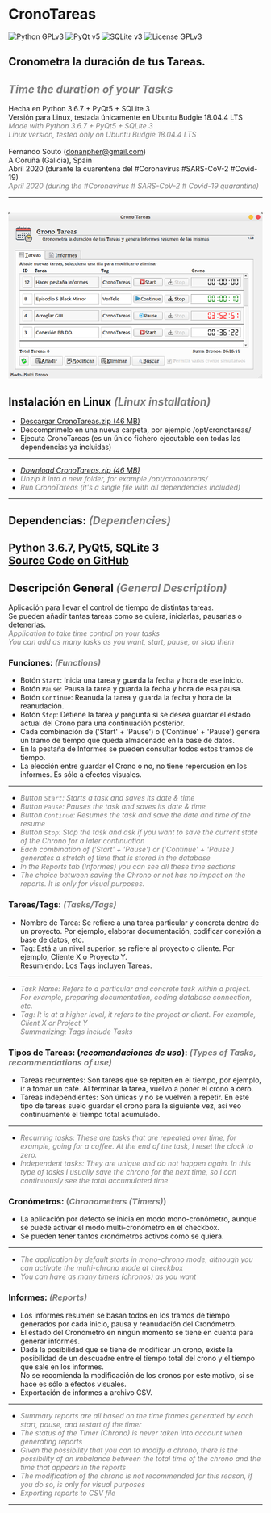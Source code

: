<h1> CronoTareas </h1>  

![Python GPLv3](https://img.shields.io/badge/Python-v3.6.7-success) ![PyQt v5](https://img.shields.io/badge/PyQt-5-brightgreen) ![SQLite v3](https://img.shields.io/badge/SQLite-v.3-blueviolet) ![License GPLv3](https://img.shields.io/badge/License-GPLv3-red) 

## Cronometra la duración de tus Tareas.  
## <span style="color:grey"><i>Time the duration of your Tasks</i></span>
Hecha en Python 3.6.7 + PyQt5 + SQLite 3  
Versión para Linux, testada únicamente en Ubuntu Budgie 18.04.4 LTS  
<span style="color:grey">
<i>Made with Python 3.6.7 + PyQt5 + SQLite 3</i>  
<i>Linux version, tested only on Ubuntu Budgie 18.04.4 LTS</i>  
</span>  
Fernando Souto (donanpher@gmail.com)  
A Coruña (Galicia), Spain  
Abril 2020 (durante la cuarentena del #Coronavirus #SARS-CoV-2 #Covid-19)  
<span style="color:grey"><i>April 2020 (during the #Coronavirus # SARS-CoV-2 # Covid-19 quarantine)</i></span>  

---
![Screenshot](./images/Screenshot_CronoTareas.png)
---
## Instalación en Linux <span style="color:grey"><i>(Linux installation)</i></span>
* <a href="https://drive.google.com/file/d/1mXFKrDOdt2htAmqc4TxUKWyaaVAlYvpy/view?usp=sharing">Descargar CronoTareas.zip (46 MB)</a>
* Descomprimelo en una nueva carpeta, por ejemplo /opt/cronotareas/
* Ejecuta CronoTareas (es un único fichero ejecutable con todas las dependencias ya incluidas)
---
* <span style="color:grey"><i><a href="https://drive.google.com/file/d/1mXFKrDOdt2htAmqc4TxUKWyaaVAlYvpy/view?usp=sharing">Download CronoTareas.zip (46 MB)</a></i> </span>  
* <span style="color:grey"><i>Unzip it into a new folder, for example /opt/cronotareas/</i> </span>  
* <span style="color:grey"><i>Run CronoTareas (it's a single file with all dependencies included)</i> </span>  
---
## Dependencias:  <span style="color:grey"><i>(Dependencies)</i></span>
Python 3.6.7, PyQt5, SQLite 3  
<a href="https://github.com/donanpher/CronoTareas">Source Code on GitHub</a>
---
## Descripción General <span style="color:grey"><i>(General Description)</i></span>
Aplicación para llevar el control de tiempo de distintas tareas.  
Se pueden añadir tantas tareas como se quiera, iniciarlas, pausarlas o detenerlas.  
<span style="color:grey"><i>Application to take time control on your tasks</i></span>  
<span style="color:grey"><i>You can add as many tasks as you want, start, pause, or stop them</i></span>  

### <b>Funciones:</b>  <span style="color:grey"><i>(Functions)</i></span>
* Botón `Start`: Inicia una tarea y guarda la fecha y hora de ese inicio.  
* Botón `Pause`: Pausa la tarea y guarda la fecha y hora de esa pausa.
* Botón `Continue`: Reanuda la tarea y guarda la fecha y hora de la reanudación.  
* Botón `Stop`: Detiene la tarea y pregunta si se desea guardar el estado actual del Crono para una continuación posterior.  
* Cada combinación de ('Start' + 'Pause') o ('Continue' + 'Pause') genera un tramo de tiempo que queda almacenado en la base de datos.  
* En la pestaña de Informes se pueden consultar todos estos tramos de tiempo.  
* La elección entre guardar el Crono o no, no tiene repercusión en los informes. Es sólo a efectos visuales.  
---
* <span style="color:grey"><i>Button `Start`: Starts a task and saves its date & time</i> </span>  
* <span style="color:grey"><i>Button `Pause`: Pauses the task and saves its date & time</i></span>  
* <span style="color:grey"><i>Button `Continue`: Resumes the task and save the date and time of the resume</i></span>  
* <span style="color:grey"><i>Button `Stop`: Stop the task and ask if you want to save the current state of the Chrono for a later continuation</i></span>  
* <span style="color:grey"><i>Each combination of ('Start' + 'Pause') or ('Continue' + 'Pause') generates a stretch of time that is stored in the database</i></span>  
* <span style="color:grey"><i>In the Reports tab (Informes) you can see all these time sections</i></span>  
* <span style="color:grey"><i>The choice between saving the Chrono or not has no impact on the reports. It is only for visual purposes.</i></span>  
  
### <b>Tareas/Tags:</b>  <span style="color:grey"><i>(Tasks/Tags)</i></span>
* Nombre de Tarea: Se refiere a una tarea particular y concreta dentro de un proyecto. Por ejemplo, elaborar documentación, codificar conexión a base de datos, etc.  
* Tag: Está a un nivel superior, se refiere al proyecto o cliente. Por ejemplo, Cliente X o Proyecto Y.  
Resumiendo: Los Tags incluyen Tareas.  
---
* <span style="color:grey"><i>Task Name: Refers to a particular and concrete task within a project. For example, preparing documentation, coding database connection, etc.</i></span>  
* <span style="color:grey"><i>Tag: It is at a higher level, it refers to the project or client. For example, Client X or Project Y</i></span>  
<span style="color:grey"><i>Summarizing: Tags include Tasks</i></span>  

### <b>Tipos de Tareas:</b> (<i>recomendaciones de uso</i>):  <span style="color:grey"><i>(Types of Tasks, recommendations of use)</i></span>
* Tareas recurrentes: Son tareas que se repiten en el tiempo, por ejemplo, ir a tomar un café. Al terminar la tarea, vuelvo a poner el crono a cero.  
* Tareas independientes: Son únicas y no se vuelven a repetir. En este tipo de tareas suelo guardar el crono para la siguiente vez, así veo continuamente el tiempo total acumulado.  
---
* <span style="color:grey"><i>Recurring tasks: These are tasks that are repeated over time, for example, going for a coffee. At the end of the task, I reset the clock to zero.</i></span>  
* <span style="color:grey"><i>Independent tasks: They are unique and do not happen again. In this type of tasks I usually save the chrono for the next time, so I can continuously see the total accumulated time</i></span>  

### <b>Cronómetros:</b>  <span style="color:grey">(<i>Chronometers (Timers)</i>)</span>
* La aplicación por defecto se inicia en modo mono-cronómetro, aunque se puede activar el modo multi-cronómetro en el checkbox.  
* Se pueden tener tantos cronómetros activos como se quiera.  
---
* <span style="color:grey"><i>The application by default starts in mono-chrono mode, although you can activate the multi-chrono mode at checkbox</i></span>  
* <span style="color:grey"><i>You can have as many timers (chronos) as you want</i></span>  

### <b>Informes:</b>  <span style="color:grey"><i>(Reports)</i></span>
* Los informes resumen se basan todos en los tramos de tiempo generados por cada inicio, pausa y reanudación del Cronómetro.  
* El estado del Cronómetro en ningún momento se tiene en cuenta para generar informes.  
* Dada la posibilidad que se tiene de modificar un crono, existe la posibilidad de un descuadre entre el tiempo total del crono y el tiempo que sale en los informes.  
No se recomienda la modificación de los cronos por este motivo, si se hace es sólo a efectos visuales.  
* Exportación de informes a archivo CSV.  
---
* <span style="color:grey"><i>Summary reports are all based on the time frames generated by each start, pause, and restart of the timer</i></span>  
* <span style="color:grey"><i>The status of the Timer (Chrono) is never taken into account when generating reports</i></span>  
* <span style="color:grey"><i>Given the possibility that you can to modify a chrono, there is the possibility of an imbalance between the total time of the chrono and the time that appears in the reports</i></span>  
* <span style="color:grey"><i>The modification of the chrono is not recommended for this reason, if you do so, is only for visual purposes</i></span>  
* <span style="color:grey"><i>Exporting reports to CSV file</i></span>  

---
